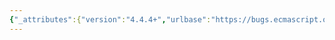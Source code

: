 ```yaml
---
{"_attributes":{"version":"4.4.4+","urlbase":"https://bugs.ecmascript.org/","maintainer":"dherman@mozilla.com"},"bug":{"bug_id":2208,"creation_ts":"2013-11-07 13:03:00 -0800","short_desc":"Wrong variable used in 13.6.4.6 ForIn/OfExpressionEvaluationAbstractOperation","delta_ts":"2013-11-08 13:09:24 -0800","product":"Draft for 6th Edition","component":"technical issue","version":"Rev 20: October 28, 2013 Draft","rep_platform":"All","op_sys":"All","bug_status":"RESOLVED","resolution":"FIXED","priority":"Normal","bug_severity":"enhancement","everconfirmed":true,"reporter":{"uid":"jorendorff","name":"Jason Orendorff"},"assigned_to":{"uid":"allen","name":"Allen Wirfs-Brock"},"long_desc":[{"commentid":6482,"comment_count":0,"who":{"uid":"jorendorff","name":"Jason Orendorff"},"bug_when":"2013-11-07 13:03:11 -0800","thetext":"In 13.6.4.6 RuntimeSemantics:ForIn/OfExpressionEvaluationAbstractOperation:\n\n> 8.  If keys is an abrupt completion, then\n>     a.  If LoopContinues(exprValue,labelSet) is false, then return exprValue.\n\nIt looks like step 8.a. and subsequent steps are meant to refer to keys, not exprValue."},{"commentid":6484,"comment_count":1,"who":{"uid":"allen","name":"Allen Wirfs-Brock"},"bug_when":"2013-11-08 11:37:46 -0800","thetext":"fixed in rev21 editor's draft"},{"commentid":6578,"comment_count":2,"who":{"uid":"allen","name":"Allen Wirfs-Brock"},"bug_when":"2013-11-08 13:09:24 -0800","thetext":"fixed in rev21 draft"}]}}
---
```

